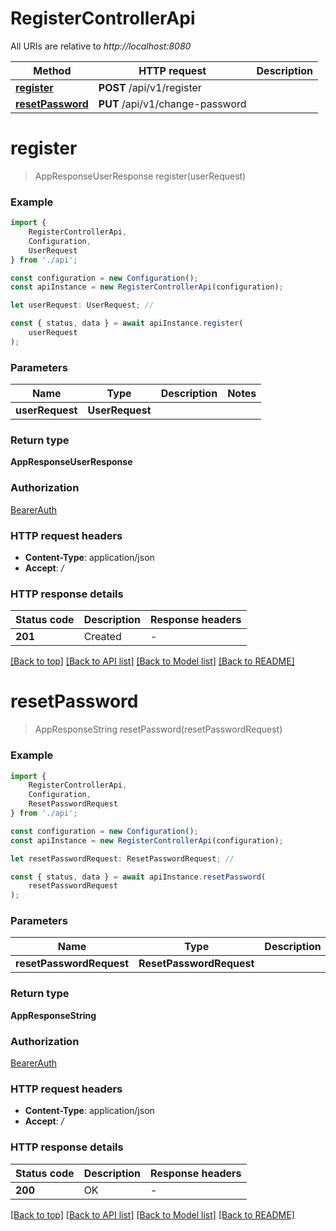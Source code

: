 # RegisterControllerApi

All URIs are relative to *http://localhost:8080*

|Method | HTTP request | Description|
|------------- | ------------- | -------------|
|[**register**](#register) | **POST** /api/v1/register | |
|[**resetPassword**](#resetpassword) | **PUT** /api/v1/change-password | |

# **register**
> AppResponseUserResponse register(userRequest)


### Example

```typescript
import {
    RegisterControllerApi,
    Configuration,
    UserRequest
} from './api';

const configuration = new Configuration();
const apiInstance = new RegisterControllerApi(configuration);

let userRequest: UserRequest; //

const { status, data } = await apiInstance.register(
    userRequest
);
```

### Parameters

|Name | Type | Description  | Notes|
|------------- | ------------- | ------------- | -------------|
| **userRequest** | **UserRequest**|  | |


### Return type

**AppResponseUserResponse**

### Authorization

[BearerAuth](../README.md#BearerAuth)

### HTTP request headers

 - **Content-Type**: application/json
 - **Accept**: */*


### HTTP response details
| Status code | Description | Response headers |
|-------------|-------------|------------------|
|**201** | Created |  -  |

[[Back to top]](#) [[Back to API list]](../README.md#documentation-for-api-endpoints) [[Back to Model list]](../README.md#documentation-for-models) [[Back to README]](../README.md)

# **resetPassword**
> AppResponseString resetPassword(resetPasswordRequest)


### Example

```typescript
import {
    RegisterControllerApi,
    Configuration,
    ResetPasswordRequest
} from './api';

const configuration = new Configuration();
const apiInstance = new RegisterControllerApi(configuration);

let resetPasswordRequest: ResetPasswordRequest; //

const { status, data } = await apiInstance.resetPassword(
    resetPasswordRequest
);
```

### Parameters

|Name | Type | Description  | Notes|
|------------- | ------------- | ------------- | -------------|
| **resetPasswordRequest** | **ResetPasswordRequest**|  | |


### Return type

**AppResponseString**

### Authorization

[BearerAuth](../README.md#BearerAuth)

### HTTP request headers

 - **Content-Type**: application/json
 - **Accept**: */*


### HTTP response details
| Status code | Description | Response headers |
|-------------|-------------|------------------|
|**200** | OK |  -  |

[[Back to top]](#) [[Back to API list]](../README.md#documentation-for-api-endpoints) [[Back to Model list]](../README.md#documentation-for-models) [[Back to README]](../README.md)

